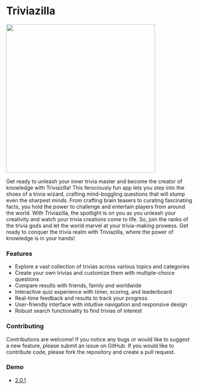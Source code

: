 # Triviazilla
<img src="https://firebasestorage.googleapis.com/v0/b/triviazilla-97a8f.appspot.com/o/settings%2Fapplication%2Flogo_main.png?alt=media&token=9b2b0fc5-8341-478f-aa4b-9bfe64fc0453" href="https://github.com/naim114/triviazilla" width="400" >

Get ready to unleash your inner trivia master and become the creator of knowledge with Triviazilla! This ferociously fun app lets you step into the shoes of a trivia wizard, crafting mind-boggling questions that will stump even the sharpest minds. From crafting brain teasers to curating fascinating facts, you hold the power to challenge and entertain players from around the world. With Triviazilla, the spotlight is on you as you unleash your creativity and watch your trivia creations come to life. So, join the ranks of the trivia gods and let the world marvel at your trivia-making prowess. Get ready to conquer the trivia realm with Triviazilla, where the power of knowledge is in your hands!

### Features
- Explore a vast collection of trivias across various topics and categories
- Create your own trivias and customize them with multiple-choice questions
- Compare results with friends, family and worldwide
- Interactive quiz experience with timer, scoring, and leaderboard
- Real-time feedback and results to track your progress
- User-friendly interface with intuitive navigation and responsive design
- Robust search functionality to find trivias of interest

### Contributing
Contributions are welcome! If you notice any bugs or would like to suggest a new feature, please submit an issue on GitHub. If you would like to contribute code, please fork the repository and create a pull request.

### Demo
- [2.0.1](https://firebasestorage.googleapis.com/v0/b/triviazilla-97a8f.appspot.com/o/demo%2Fapk%2F2.0.1.apk?alt=media&token=b8430a13-adc3-4d05-a9a2-3d14d8708611)
